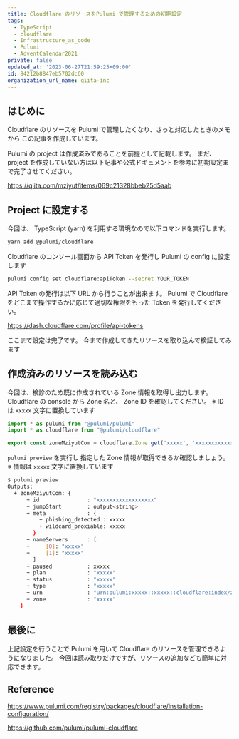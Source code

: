 ```yaml
---
title: Cloudflare のリソースをPulumi で管理するための初期設定
tags:
  - TypeScript
  - cloudflare
  - Infrastructure_as_code
  - Pulumi
  - AdventCalendar2021
private: false
updated_at: '2023-06-27T21:59:25+09:00'
id: 84212b8847eb5702dc60
organization_url_name: qiita-inc
---
```


## はじめに

Cloudflare のリソースを Pulumi で管理したくなり、さっと対応したときのメモから この記事を作成しています。

Pulumi の project は作成済みであることを前提として記載します。
まだ、 project を作成していない方は以下記事や公式ドキュメントを参考に初期設定まで完了させてください。

https://qiita.com/mziyut/items/069c21328bbeb25d5aab

## Project に設定する

今回は、 TypeScript (yarn) を利用する環境なので以下コマンドを実行します。

```bash
yarn add @pulumi/cloudflare
```

<!-- textlint-disable aws-service-name -->

Cloudflare のコンソール画面から API Token を発行し Pulumi の config に設定します

<!-- textlint-enable aws-service-name -->

```bash
pulumi config set cloudflare:apiToken --secret YOUR_TOKEN
```

API Token の発行は以下 URL から行うことが出来ます。
Pulumi で Cloudflare をどこまで操作するかに応じて適切な権限をもった Token を発行してください。

https://dash.cloudflare.com/profile/api-tokens

ここまで設定は完了です。
今まで作成してきたリソースを取り込んで検証してみます

## 作成済みのリソースを読み込む

今回は、検診のため既に作成されている Zone 情報を取得し出力します。
Cloudflare の console から Zone 名と、 Zone ID を確認してください。
※ ID は `xxxxx` 文字に置換しています

```typescript:index.ts
import * as pulumi from "@pulumi/pulumi"
import * as cloudflare from "@pulumi/cloudflare"

export const zoneMziyutCom = cloudflare.Zone.get('xxxxx', 'xxxxxxxxxxxxxxxxxx')
```

`pulumi preview` を実行し 指定した Zone 情報が取得できるか確認しましょう。
※ 情報は `xxxxx` 文字に置換しています

```bash
$ pulumi preview
Outputs:
  + zoneMziyutCom: {
      + id               : "xxxxxxxxxxxxxxxxxx"
      + jumpStart        : output<string>
      + meta             : {
          + phishing_detected : xxxxx
          + wildcard_proxiable: xxxxx
        }
      + nameServers      : [
      +     [0]: "xxxxx"
      +     [1]: "xxxxx"
        ]
      + paused           : xxxxx
      + plan             : "xxxxx"
      + status           : "xxxxx"
      + type             : "xxxxx"
      + urn              : "urn:pulumi:xxxxx::xxxxx::cloudflare:index/zone:Zone::xxxxx"
      + zone             : "xxxxx"
    }

```

## 最後に

上記設定を行うことで Pulumi を用いて Cloudflare のリソースを管理できるようになりました。
今回は読み取りだけですが、リソースの追加なども簡単に対応できます。

## Reference

https://www.pulumi.com/registry/packages/cloudflare/installation-configuration/

https://github.com/pulumi/pulumi-cloudflare

